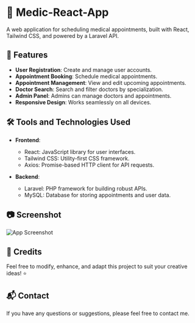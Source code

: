 # 🎨 Medic-React-App

A web application for scheduling medical appointments, built with React, Tailwind CSS, and powered by a Laravel API.


## 🚀 Features

- **User Registration**: Create and manage user accounts.
- **Appointment Booking**: Schedule medical appointments.
- **Appointment Management**: View and edit upcoming appointments.
- **Doctor Search**: Search and filter doctors by specialization.
- **Admin Panel**: Admins can manage doctors and appointments.
- **Responsive Design**: Works seamlessly on all devices.

## 🛠️ Tools and Technologies Used

- **Frontend**:
  - React: JavaScript library for user interfaces.
  - Tailwind CSS: Utility-first CSS framework.
  - Axios: Promise-based HTTP client for API requests.

- **Backend**:
  - Laravel: PHP framework for building robust APIs.
  - MySQL: Database for storing appointments and user data.

## 📷 Screenshot

![App Screenshot](screenshot.png)

## 📝 Credits

Feel free to modify, enhance, and adapt this project to suit your creative ideas! ⭐

## 📬 Contact

If you have any questions or suggestions, please feel free to contact me.


